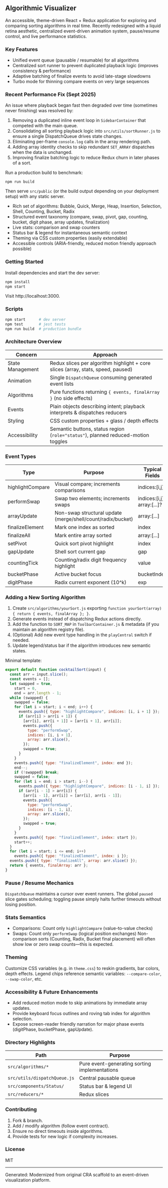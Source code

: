 ## Algorithmic Visualizer

An accessible, theme-driven React + Redux application for exploring and comparing sorting algorithms in real time. Recently redesigned with a liquid retina aesthetic, centralized event-driven animation system, pause/resume control, and live performance statistics.

### Key Features

- Unified event queue (pausable / resumable) for all algorithms
- Centralized sort runner to prevent duplicated playback logic (improves consistency & performance)
- Adaptive batching of finalize events to avoid late-stage slowdowns
- Turbo mode for thinning compare events on very large sequences
### Recent Performance Fix (Sept 2025)

An issue where playback began fast then degraded over time (sometimes never finishing) was resolved by:

1. Removing a duplicated inline event loop in `SidebarContainer` that competed with the main queue.
2. Consolidating all sorting playback logic into `src/utils/sortRunner.js` to ensure a single DispatchQueue drives state changes.
3. Eliminating per-frame `console.log` calls in the array rendering path.
4. Adding array identity checks to skip redundant `SET_ARRAY` dispatches when the data is unchanged.
5. Improving finalize batching logic to reduce Redux churn in later phases of a sort.

Run a production build to benchmark:

```
npm run build
```

Then serve `src/public` (or the build output depending on your deployment setup) with any static server.

- Rich set of algorithms: Bubble, Quick, Merge, Heap, Insertion, Selection, Shell, Counting, Bucket, Radix
- Structured event taxonomy (compare, swap, pivot, gap, counting, bucket, digit phase, array updates, finalization)
- Live stats: comparison and swap counters
- Status bar & legend for instantaneous semantic context
- Theming via CSS custom properties (easily extendable)
- Accessible controls (ARIA-friendly, reduced motion friendly approach possible)

### Getting Started

Install dependencies and start the dev server:

```bash
npm install
npm start
```

Visit http://localhost:3000.

### Scripts

```bash
npm start      # dev server
npm test       # jest tests
npm run build  # production bundle
```

### Architecture Overview

| Concern          | Approach                                                                          |
| ---------------- | --------------------------------------------------------------------------------- |
| State Management | Redux slices per algorithm highlight + core slices (array, stats, speed, paused)  |
| Animation        | Single `DispatchQueue` consuming generated event lists                            |
| Algorithms       | Pure functions returning `{ events, finalArray }` (no side effects)               |
| Events           | Plain objects describing intent; playback interprets & dispatches reducers        |
| Styling          | CSS custom properties + glass / depth effects                                     |
| Accessibility    | Semantic buttons, status region (`role="status"`), planned reduced-motion toggles |

### Event Types

| Type             | Purpose                                                     | Typical Fields              |
| ---------------- | ----------------------------------------------------------- | --------------------------- |
| highlightCompare | Visual compare; increments comparisons                      | indices:[i,j]               |
| performSwap      | Swap two elements; increments swaps                         | indices:[i,j], array:[...]? |
| arrayUpdate      | Non-swap structural update (merge/shell/count/radix/bucket) | array:[...]                 |
| finalizeElement  | Mark one index as sorted                                    | index                       |
| finalizeAll      | Mark entire array sorted                                    | array:[...]                 |
| setPivot         | Quick sort pivot highlight                                  | index                       |
| gapUpdate        | Shell sort current gap                                      | gap                         |
| countingTick     | Counting/radix digit frequency highlight                    | value                       |
| bucketPhase      | Active bucket focus                                         | bucketIndex                 |
| digitPhase       | Radix current exponent (10^k)                               | exp                         |

### Adding a New Sorting Algorithm

1. Create `src/algorithms/yourSort.js` exporting `function yourSort(array) { return { events, finalArray }; }`.
2. Generate events instead of dispatching Redux actions directly.
3. Add the function to `SORT_MAP` in `ToolbarContainer.js` & metadata (if you maintain an algorithm registry file).
4. (Optional) Add new event type handling in the `playCentral` switch if needed.
5. Update legend/status bar if the algorithm introduces new semantic states.

Minimal template:

```js
export default function cocktailSort(input) {
  const arr = input.slice();
  const events = [];
  let swapped = true,
    start = 0,
    end = arr.length - 1;
  while (swapped) {
    swapped = false;
    for (let i = start; i < end; i++) {
      events.push({ type: "highlightCompare", indices: [i, i + 1] });
      if (arr[i] > arr[i + 1]) {
        [arr[i], arr[i + 1]] = [arr[i + 1], arr[i]];
        events.push({
          type: "performSwap",
          indices: [i, i + 1],
          array: arr.slice(),
        });
        swapped = true;
      }
    }
    events.push({ type: "finalizeElement", index: end });
    end--;
    if (!swapped) break;
    swapped = false;
    for (let i = end; i > start; i--) {
      events.push({ type: "highlightCompare", indices: [i - 1, i] });
      if (arr[i - 1] > arr[i]) {
        [arr[i - 1], arr[i]] = [arr[i], arr[i - 1]];
        events.push({
          type: "performSwap",
          indices: [i - 1, i],
          array: arr.slice(),
        });
        swapped = true;
      }
    }
    events.push({ type: "finalizeElement", index: start });
    start++;
  }
  for (let i = start; i <= end; i++)
    events.push({ type: "finalizeElement", index: i });
  events.push({ type: "finalizeAll", array: arr.slice() });
  return { events, finalArray: arr };
}
```

### Pause / Resume Mechanics

`DispatchQueue` maintains a cursor over event runners. The global `paused` slice gates scheduling; toggling pause simply halts further timeouts without losing position.

### Stats Semantics

- Comparisons: Count only `highlightCompare` (value-to-value checks)
- Swaps: Count only `performSwap` (logical position exchanges)
  Non-comparison sorts (Counting, Radix, Bucket final placement) will often show low or zero swap counts—this is expected.

### Theming

Customize CSS variables (e.g. in `theme.css`) to reskin gradients, bar colors, depth effects. Legend chips reference semantic variables: `--compare-color`, `--swap-color`, etc.

### Accessibility & Future Enhancements

- Add reduced motion mode to skip animations by immediate array updates.
- Provide keyboard focus outlines and roving tab index for algorithm selection.
- Expose screen-reader friendly narration for major phase events (digitPhase, bucketPhase, gapUpdate).

### Directory Highlights

| Path                         | Purpose                                       |
| ---------------------------- | --------------------------------------------- |
| `src/algorithms/*`           | Pure event-generating sorting implementations |
| `src/utils/dispatchQueue.js` | Central pausable queue                        |
| `src/components/Status/`     | Status bar & legend UI                        |
| `src/reducers/*`             | Redux slices                                  |

### Contributing

1. Fork & branch.
2. Add / modify algorithm (follow event contract).
3. Ensure no direct timeouts inside algorithms.
4. Provide tests for new logic if complexity increases.

### License

MIT

---

Generated: Modernized from original CRA scaffold to an event-driven visualization platform.
